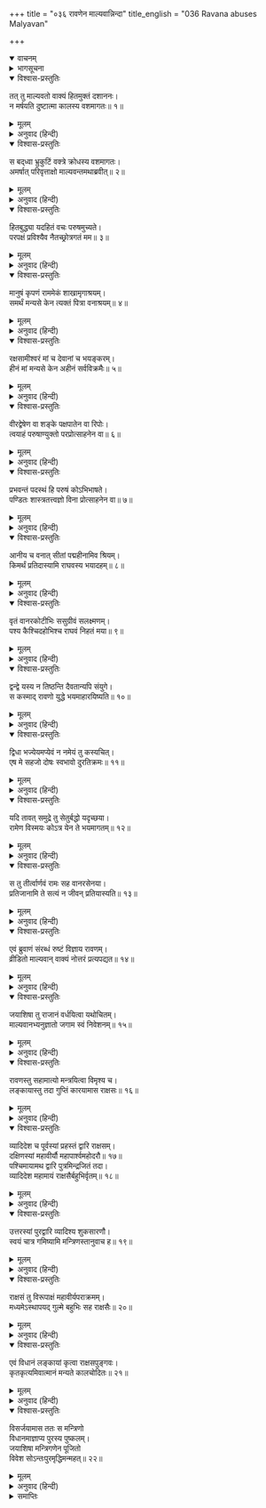 +++
title = "०३६ रावणेन माल्यवान्निन्दा"
title_english = "036 Ravana abuses Malyavan"

+++
<details open><summary>वाचनम्</summary>
<div caption="श्रीराम-हरिसीताराममूर्ति-घनपाठिभ्यां वचनम्" class="audioEmbed" src="https://archive.org/download/Ramayana-recitation-Sriram-harisItArAmamUrti-Ghanapaati-v2/Kanda_6/Kanda_6_YK-036-Ravana_abuses_Malyavan__0.mp3"></div>
</details>

<details><summary>भागसूचना</summary>

36. माल्यवान‍्पर आक्षेप और नगरकी रक्षाका प्रबन्ध करके रावणका अपने अन्तःपुरमें जाना
</details>

<details open><summary>विश्वास-प्रस्तुतिः</summary>

तत् तु माल्यवतो वाक्यं हितमुक्तं दशाननः।  
न मर्षयति दुष्टात्मा कालस्य वशमागतः॥ १॥
</details>

<details><summary>मूलम्</summary>

तत् तु माल्यवतो वाक्यं हितमुक्तं दशाननः।  
न मर्षयति दुष्टात्मा कालस्य वशमागतः॥ १॥
</details>

<details><summary>अनुवाद (हिन्दी)</summary>

दुष्टात्मा दशमुख रावण कालके अधीन हो रहा था, इसलिये माल्यवान् की कही हुई हितकर बातको भी वह सहन नहीं कर सका॥ १॥
</details>

<details open><summary>विश्वास-प्रस्तुतिः</summary>

स बद्‍ध्वा भ्रुकुटिं वक्त्रे क्रोधस्य वशमागतः।  
अमर्षात् परिवृत्ताक्षो माल्यवन्तमथाब्रवीत्॥ २॥
</details>

<details><summary>मूलम्</summary>

स बद्‍ध्वा भ्रुकुटिं वक्त्रे क्रोधस्य वशमागतः।  
अमर्षात् परिवृत्ताक्षो माल्यवन्तमथाब्रवीत्॥ २॥
</details>

<details><summary>अनुवाद (हिन्दी)</summary>

वह क्रोधके वशीभूत हो गया। अमर्षसे उसके नेत्र घूमने लगे। उसने भौंहें टेढ़ी करके माल्यवान् से कहा—॥ २॥
</details>

<details open><summary>विश्वास-प्रस्तुतिः</summary>

हितबुद्ध्या यदहितं वचः परुषमुच्यते।  
परपक्षं प्रविश्यैव नैतच्छ्रोत्रगतं मम॥ ३॥
</details>

<details><summary>मूलम्</summary>

हितबुद्ध्या यदहितं वचः परुषमुच्यते।  
परपक्षं प्रविश्यैव नैतच्छ्रोत्रगतं मम॥ ३॥
</details>

<details><summary>अनुवाद (हिन्दी)</summary>

‘तुमने शत्रुका पक्ष लेकर हित-बुद्धिसे जो मेरे अहितकी कठोर बात कही है, वह पूरी तौरसे मेरे कानोंतक नहीं पहुँची॥ ३॥
</details>

<details open><summary>विश्वास-प्रस्तुतिः</summary>

मानुषं कृपणं राममेकं शाखामृगाश्रयम्।  
समर्थं मन्यसे केन त्यक्तं पित्रा वनाश्रयम्॥ ४॥
</details>

<details><summary>मूलम्</summary>

मानुषं कृपणं राममेकं शाखामृगाश्रयम्।  
समर्थं मन्यसे केन त्यक्तं पित्रा वनाश्रयम्॥ ४॥
</details>

<details><summary>अनुवाद (हिन्दी)</summary>

‘बेचारा राम एक मनुष्य ही तो है, जिसने सहारा लिया है कुछ बंदरोंका। पिताके त्याग देनेसे उसने वनकी शरण ली है। उसमें कौन-सी ऐसी विशेषता है, जिससे तुम उसे बड़ा सामर्थ्यशाली मान रहे हो॥ ४॥
</details>

<details open><summary>विश्वास-प्रस्तुतिः</summary>

रक्षसामीश्वरं मां च देवानां च भयङ्करम्।  
हीनं मां मन्यसे केन अहीनं सर्वविक्रमैः॥ ५॥
</details>

<details><summary>मूलम्</summary>

रक्षसामीश्वरं मां च देवानां च भयङ्करम्।  
हीनं मां मन्यसे केन अहीनं सर्वविक्रमैः॥ ५॥
</details>

<details><summary>अनुवाद (हिन्दी)</summary>

‘मैं राक्षसोंका स्वामी तथा सभी प्रकारके पराक्रमोंसे सम्पन्न हूँ, देवताओंके मनमें भी भय उत्पन्न करता हूँ; फिर किस कारणसे तुम मुझे रामकी अपेक्षा हीन समझते हो?॥ ५॥
</details>

<details open><summary>विश्वास-प्रस्तुतिः</summary>

वीरद्वेषेण वा शङ्के पक्षपातेन वा रिपोः।  
त्वयाहं परुषाण्युक्तो परप्रोत्साहनेन वा॥ ६॥
</details>

<details><summary>मूलम्</summary>

वीरद्वेषेण वा शङ्के पक्षपातेन वा रिपोः।  
त्वयाहं परुषाण्युक्तो परप्रोत्साहनेन वा॥ ६॥
</details>

<details><summary>अनुवाद (हिन्दी)</summary>

‘तुमने जो मुझे कठोर बातें सुनायी हैं, उनके विषयमें मुझे शङ्का है कि तुम या तो मुझ-जैसे वीरसे द्वेष रखते हो या शत्रुसे मिले हुए हो अथवा शत्रुओंने ऐसा कहने या करनेके लिये तुम्हें प्रोत्साहन दिया है॥ ६॥
</details>

<details open><summary>विश्वास-प्रस्तुतिः</summary>

प्रभवन्तं पदस्थं हि परुषं कोऽभिभाषते।  
पण्डितः शास्त्रतत्त्वज्ञो विना प्रोत्साहनेन वा॥ ७॥
</details>

<details><summary>मूलम्</summary>

प्रभवन्तं पदस्थं हि परुषं कोऽभिभाषते।  
पण्डितः शास्त्रतत्त्वज्ञो विना प्रोत्साहनेन वा॥ ७॥
</details>

<details><summary>अनुवाद (हिन्दी)</summary>

‘जो प्रभावशाली होनेके साथ ही अपने राज्यपर प्रतिष्ठित है, ऐसे पुरुषको कौन शास्त्रतत्त्वज्ञ विद्वान् शत्रुका प्रोत्साहन पाये बिना कटुवचन सुना सकता है?॥
</details>

<details open><summary>विश्वास-प्रस्तुतिः</summary>

आनीय च वनात् सीतां पद्महीनामिव श्रियम्।  
किमर्थं प्रतिदास्यामि राघवस्य भयादहम्॥ ८॥
</details>

<details><summary>मूलम्</summary>

आनीय च वनात् सीतां पद्महीनामिव श्रियम्।  
किमर्थं प्रतिदास्यामि राघवस्य भयादहम्॥ ८॥
</details>

<details><summary>अनुवाद (हिन्दी)</summary>

‘कमलहीन कमलाकी भाँति सुन्दरी सीताको वनसे ले आकर अब केवल रामके भयसे मैं कैसे लौटा दूँ?॥ ८॥
</details>

<details open><summary>विश्वास-प्रस्तुतिः</summary>

वृतं वानरकोटीभिः ससुग्रीवं सलक्ष्मणम्।  
पश्य कैश्चिदहोभिश्च राघवं निहतं मया॥ ९॥
</details>

<details><summary>मूलम्</summary>

वृतं वानरकोटीभिः ससुग्रीवं सलक्ष्मणम्।  
पश्य कैश्चिदहोभिश्च राघवं निहतं मया॥ ९॥
</details>

<details><summary>अनुवाद (हिन्दी)</summary>

‘करोड़ों वानरोंसे घिरे हुए सुग्रीव और लक्ष्मण-सहित रामको मैं कुछ ही दिनोंमें मार डालूँगा, यह तुम अपनी आँखों देख लेना॥ ९॥
</details>

<details open><summary>विश्वास-प्रस्तुतिः</summary>

द्वन्द्वे यस्य न तिष्ठन्ति दैवतान्यपि संयुगे।  
स कस्माद् रावणो युद्धे भयमाहारयिष्यति॥ १०॥
</details>

<details><summary>मूलम्</summary>

द्वन्द्वे यस्य न तिष्ठन्ति दैवतान्यपि संयुगे।  
स कस्माद् रावणो युद्धे भयमाहारयिष्यति॥ १०॥
</details>

<details><summary>अनुवाद (हिन्दी)</summary>

‘जिसके सामने द्वन्द्वयुद्धमें देवता भी नहीं ठहर पाते हैं, वही रावण युद्धमें किससे भयभीत होगा॥ १०॥
</details>

<details open><summary>विश्वास-प्रस्तुतिः</summary>

द्विधा भज्येयमप्येवं न नमेयं तु कस्यचित्।  
एष मे सहजो दोषः स्वभावो दुरतिक्रमः॥ ११॥
</details>

<details><summary>मूलम्</summary>

द्विधा भज्येयमप्येवं न नमेयं तु कस्यचित्।  
एष मे सहजो दोषः स्वभावो दुरतिक्रमः॥ ११॥
</details>

<details><summary>अनुवाद (हिन्दी)</summary>

‘मैं बीचसे दो टूक हो जाऊँगा, पर किसीके सामने झुक नहीं सकूँगा, यह मेरा सहज दोष है और स्वभाव किसीके लिये भी दुर्लङ्घ्य होता है॥ ११॥
</details>

<details open><summary>विश्वास-प्रस्तुतिः</summary>

यदि तावत् समुद्रे तु सेतुर्बद्धो यदृच्छया।  
रामेण विस्मयः कोऽत्र येन ते भयमागतम्॥ १२॥
</details>

<details><summary>मूलम्</summary>

यदि तावत् समुद्रे तु सेतुर्बद्धो यदृच्छया।  
रामेण विस्मयः कोऽत्र येन ते भयमागतम्॥ १२॥
</details>

<details><summary>अनुवाद (हिन्दी)</summary>

‘यदि रामने दैववश समुद्रपर सेतु बाँध लिया तो इसमें विस्मयकी कौन बात है, जिससे तुम्हें इतना भय हो गया है?॥ १२॥
</details>

<details open><summary>विश्वास-प्रस्तुतिः</summary>

स तु तीर्त्वार्णवं रामः सह वानरसेनया।  
प्रतिजानामि ते सत्यं न जीवन् प्रतियास्यति॥ १३॥
</details>

<details><summary>मूलम्</summary>

स तु तीर्त्वार्णवं रामः सह वानरसेनया।  
प्रतिजानामि ते सत्यं न जीवन् प्रतियास्यति॥ १३॥
</details>

<details><summary>अनुवाद (हिन्दी)</summary>

‘मैं तुम्हारे आगे सच्ची प्रतिज्ञा करके कहता हूँ कि समुद्र पार करके वानरसेनासहित आये हुए राम यहाँसे जीवित नहीं लौट सकेंगे’॥ १३॥
</details>

<details open><summary>विश्वास-प्रस्तुतिः</summary>

एवं ब्रुवाणं संरब्धं रुष्टं विज्ञाय रावणम्।  
व्रीडितो माल्यवान् वाक्यं नोत्तरं प्रत्यपद्यत॥ १४॥
</details>

<details><summary>मूलम्</summary>

एवं ब्रुवाणं संरब्धं रुष्टं विज्ञाय रावणम्।  
व्रीडितो माल्यवान् वाक्यं नोत्तरं प्रत्यपद्यत॥ १४॥
</details>

<details><summary>अनुवाद (हिन्दी)</summary>

ऐसी बातें कहते हुए रावणको क्रोधसे भरा हुआ एवं रुष्ट जानकर माल्यवान् बहुत लज्जित हुआ और उसने कोई उत्तर नहीं दिया॥ १४॥
</details>

<details open><summary>विश्वास-प्रस्तुतिः</summary>

जयाशिषा तु राजानं वर्धयित्वा यथोचितम्।  
माल्यवानभ्यनुज्ञातो जगाम स्वं निवेशनम्॥ १५॥
</details>

<details><summary>मूलम्</summary>

जयाशिषा तु राजानं वर्धयित्वा यथोचितम्।  
माल्यवानभ्यनुज्ञातो जगाम स्वं निवेशनम्॥ १५॥
</details>

<details><summary>अनुवाद (हिन्दी)</summary>

माल्यवान् ने ‘महाराजकी जय हो’ इस विजयसूचक आशीर्वादसे राजाको यथोचित बढ़ावा दिया और उससे आज्ञा लेकर वह अपने घर चला गया॥ १५॥
</details>

<details open><summary>विश्वास-प्रस्तुतिः</summary>

रावणस्तु सहामात्यो मन्त्रयित्वा विमृश्य च।  
लङ्कायास्तु तदा गुप्तिं कारयामास राक्षसः॥ १६॥
</details>

<details><summary>मूलम्</summary>

रावणस्तु सहामात्यो मन्त्रयित्वा विमृश्य च।  
लङ्कायास्तु तदा गुप्तिं कारयामास राक्षसः॥ १६॥
</details>

<details><summary>अनुवाद (हिन्दी)</summary>

तदनन्तर मन्त्रियोंसहित राक्षस रावणने परस्परविचार-विमर्श करके तत्काल लङ्काकी रक्षाका प्रबन्ध किया॥ १६॥
</details>

<details open><summary>विश्वास-प्रस्तुतिः</summary>

व्यादिदेश च पूर्वस्यां प्रहस्तं द्वारि राक्षसम्।  
दक्षिणस्यां महावीर्यौ महापार्श्वमहोदरौ॥ १७॥  
पश्चिमायामथ द्वारि पुत्रमिन्द्रजितं तदा।  
व्यादिदेश महामायं राक्षसैर्बहुभिर्वृतम्॥ १८॥
</details>

<details><summary>मूलम्</summary>

व्यादिदेश च पूर्वस्यां प्रहस्तं द्वारि राक्षसम्।  
दक्षिणस्यां महावीर्यौ महापार्श्वमहोदरौ॥ १७॥  
पश्चिमायामथ द्वारि पुत्रमिन्द्रजितं तदा।  
व्यादिदेश महामायं राक्षसैर्बहुभिर्वृतम्॥ १८॥
</details>

<details><summary>अनुवाद (हिन्दी)</summary>

उसने पूर्व द्वारपर उसकी रक्षाके लिये राक्षस प्रहस्तको तैनात किया, दक्षिण द्वारपर महापराक्रमी महापार्श्व और महोदरको नियुक्त किया तथा पश्चिम द्वारपर अपने पुत्र इन्द्रजित् को रखा, जो महान् मायावी था। वह बहुत-से राक्षसोंद्वारा घिरा हुआ था॥ १७-१८॥
</details>

<details open><summary>विश्वास-प्रस्तुतिः</summary>

उत्तरस्यां पुरद्वारि व्यादिश्य शुकसारणौ।  
स्वयं चात्र गमिष्यामि मन्त्रिणस्तानुवाच ह॥ १९॥
</details>

<details><summary>मूलम्</summary>

उत्तरस्यां पुरद्वारि व्यादिश्य शुकसारणौ।  
स्वयं चात्र गमिष्यामि मन्त्रिणस्तानुवाच ह॥ १९॥
</details>

<details><summary>अनुवाद (हिन्दी)</summary>

तदनन्तर नगरके उत्तर द्वारपर शुक और सारणको रक्षाके लिये जानेकी आज्ञा दे मन्त्रियोंसे रावणने कहा—‘मैं स्वयं भी उत्तर द्वारपर जाऊँगा’॥ १९॥
</details>

<details open><summary>विश्वास-प्रस्तुतिः</summary>

राक्षसं तु विरूपाक्षं महावीर्यपराक्रमम्।  
मध्यमेऽस्थापयद् गुल्मे बहुभिः सह राक्षसैः॥ २०॥
</details>

<details><summary>मूलम्</summary>

राक्षसं तु विरूपाक्षं महावीर्यपराक्रमम्।  
मध्यमेऽस्थापयद् गुल्मे बहुभिः सह राक्षसैः॥ २०॥
</details>

<details><summary>अनुवाद (हिन्दी)</summary>

नगरके बीचकी छावनीपर उसने बहुसंख्यक राक्षसोंके साथ महान् बल-पराक्रमसे सम्पन्न राक्षस विरूपाक्षको स्थापित किया॥ २०॥
</details>

<details open><summary>विश्वास-प्रस्तुतिः</summary>

एवं विधानं लङ्कायां कृत्वा राक्षसपुङ्गवः।  
कृतकृत्यमिवात्मानं मन्यते कालचोदितः॥ २१॥
</details>

<details><summary>मूलम्</summary>

एवं विधानं लङ्कायां कृत्वा राक्षसपुङ्गवः।  
कृतकृत्यमिवात्मानं मन्यते कालचोदितः॥ २१॥
</details>

<details><summary>अनुवाद (हिन्दी)</summary>

इस प्रकार लङ्कामें पुरीकी रक्षाका प्रबन्ध करके कालप्रेरित राक्षसशिरोमणि रावण अपने-आपको कृतकृत्य मानने लगा॥ २१॥
</details>

<details open><summary>विश्वास-प्रस्तुतिः</summary>

विसर्जयामास ततः स मन्त्रिणो  
विधानमाज्ञाप्य पुरस्य पुष्कलम्।  
जयाशिषा मन्त्रिगणेन पूजितो  
विवेश सोऽन्तःपुरमृद्धिमन्महत्॥ २२॥
</details>

<details><summary>मूलम्</summary>

विसर्जयामास ततः स मन्त्रिणो  
विधानमाज्ञाप्य पुरस्य पुष्कलम्।  
जयाशिषा मन्त्रिगणेन पूजितो  
विवेश सोऽन्तःपुरमृद्धिमन्महत्॥ २२॥
</details>

<details><summary>अनुवाद (हिन्दी)</summary>

इस तरह नगरके संरक्षणकी प्रचुर व्यवस्थाके लिये आज्ञा देकर रावणने सब मन्त्रियोंको विदा कर दिया और स्वयं भी उनके विजयसूचक आशीर्वादसे सम्मानित हो अपने समृद्धिशाली एवं विशाल अन्तःपुरमें चला गया॥
</details>

<details><summary>समाप्तिः</summary>

इत्यार्षे श्रीमद्रामायणे वाल्मीकीये आदिकाव्ये युद्धकाण्डे षट‍‍्त्रिंशः सर्गः॥ ३६॥  
इस प्रकार श्रीवाल्मीकिनिर्मित आर्षरामायण आदिकाव्यके युद्धकाण्डमें छत्तीसवाँ सर्ग पूरा हुआ॥ ३६॥
</details>

